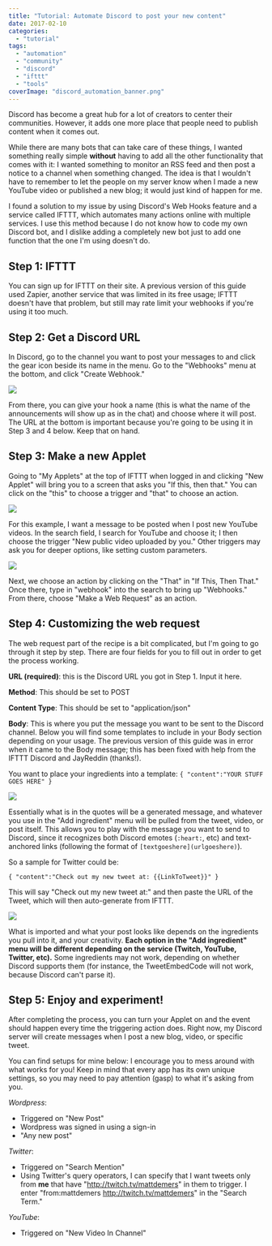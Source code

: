 ```yaml
---
title: "Tutorial: Automate Discord to post your new content"
date: 2017-02-10
categories: 
  - "tutorial"
tags: 
  - "automation"
  - "community"
  - "discord"
  - "ifttt"
  - "tools"
coverImage: "discord_automation_banner.png"
---
```


Discord has become a great hub for a lot of creators to center their communities. However, it adds one more place that people need to publish content when it comes out.

While there are many bots that can take care of these things, I wanted something really simple **without** having to add all the other functionality that comes with it: I wanted something to monitor an RSS feed and then post a notice to a channel when something changed. The idea is that I wouldn't have to remember to let the people on my server know when I made a new YouTube video or published a new blog; it would just kind of happen for me.

I found a solution to my issue by using Discord's Web Hooks feature and a service called IFTTT, which automates many actions online with multiple services. I use this method because I do not know how to code my own Discord bot, and I dislike adding a completely new bot just to add one function that the one I'm using doesn't do.

## Step 1: IFTTT

You can sign up for IFTTT on their site. A previous version of this guide used Zapier, another service that was limited in its free usage; IFTTT doesn't have that problem, but still may rate limit your webhooks if you're using it too much.

## Step 2: Get a Discord URL

In Discord, go to the channel you want to post your messages to and click the gear icon beside its name in the menu. Go to the "Webhooks" menu at the bottom, and click "Create Webhook."

![](images/Discord_2017-02-10_19-38-44-1.jpg)

From there, you can give your hook a name (this is what the name of the announcements will show up as in the chat) and choose where it will post. The URL at the bottom is important because you're going to be using it in Step 3 and 4 below. Keep that on hand.

## Step 3: Make a new Applet

Going to "My Applets" at the top of IFTTT when logged in and clicking "New Applet" will bring you to a screen that asks you "If this, then that." You can click on the "this" to choose a trigger and "that" to choose an action.

![](images/chrome_2017-03-29_12-38-55.jpg)

For this example, I want a message to be posted when I post new YouTube videos. In the search field, I search for YouTube and choose it; I then choose the trigger "New public video uploaded by you." Other triggers may ask you for deeper options, like setting custom parameters.

![](images/chrome_2017-03-29_12-42-15.jpg)

Next, we choose an action by clicking on the "That" in "If This, Then That." Once there, type in "webhook" into the search to bring up "Webhooks." From there, choose "Make a Web Request" as an action.

## Step 4: Customizing the web request

The web request part of the recipe is a bit complicated, but I'm going to go through it step by step. There are four fields for you to fill out in order to get the process working.

**URL (required)**: this is the Discord URL you got in Step 1. Input it here.

**Method**: This should be set to POST

**Content Type**: This should be set to "application/json"

**Body**: This is where you put the message you want to be sent to the Discord channel. Below you will find some templates to include in your Body section depending on your usage. The previous version of this guide was in error when it came to the Body message; this has been fixed with help from the IFTTT Discord and JayReddin (thanks!).

You want to place your ingredients into a template: `{ "content":"YOUR STUFF GOES HERE" }`

![](images/firefox_2017-10-04_16-10-38.jpg)

Essentially what is in the quotes will be a generated message, and whatever you use in the "Add ingredient" menu will be pulled from the tweet, video, or post itself. This allows you to play with the message you want to send to Discord, since it recognizes both Discord emotes (`:heart:`, etc) and text-anchored links (following the format of `[textgoeshere](urlgoeshere)`).

So a sample for Twitter could be:

`{ "content":"Check out my new tweet at: {{LinkToTweet}}" }`

This will say "Check out my new tweet at:" and then paste the URL of the Tweet, which will then auto-generate from IFTTT.

![](images/Discord_2017-10-04_16-15-46.jpg)

What is imported and what your post looks like depends on the ingredients you pull into it, and your creativity. **Each option in the "Add ingredient" menu will be different depending on the service (Twitch, YouTube, Twitter, etc).** Some ingredients may not work, depending on whether Discord supports them (for instance, the TweetEmbedCode will not work, because Discord can't parse it).

## Step 5: Enjoy and experiment!

After completing the process, you can turn your Applet on and the event should happen every time the triggering action does. Right now, my Discord server will create messages when I post a new blog, video, or specific tweet.

You can find setups for mine below: I encourage you to mess around with what works for you! Keep in mind that every app has its own unique settings, so you may need to pay attention (gasp) to what it's asking from you.

_Wordpress_:

- Triggered on "New Post"
- Wordpress was signed in using a sign-in
- "Any new post"

_Twitter_:

- Triggered on "Search Mention"
- Using Twitter's query operators, I can specify that I want tweets only from **me** that have "http://twitch.tv/mattdemers" in them to trigger. I enter "from:mattdemers http://twitch.tv/mattdemers" in the "Search Term."

_YouTube_:

- Triggered on "New Video In Channel"
